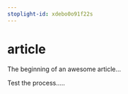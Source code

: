 ```yaml
---
stoplight-id: xdebo0o91f22s
---
```


# article

The beginning of an awesome article...



Test the process.....
